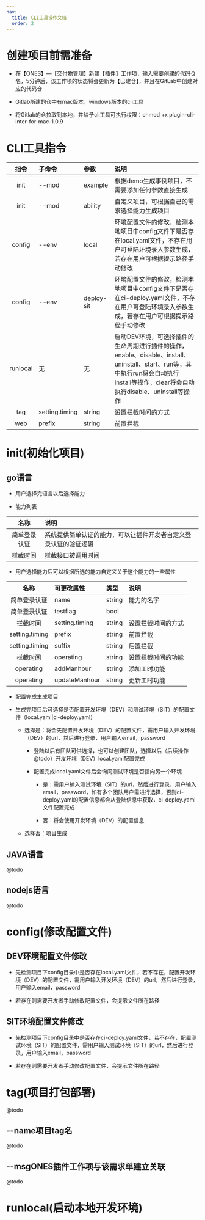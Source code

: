 ```yaml
---
nav:
  title: CLI工具操作文档
  order: 2
---
```


# 创建项目前需准备

- 在【ONES】—【交付物管理】新建【插件】工作项，输入需要创建的代码仓名，5分钟后，该工作项的状态将会更新为【已建仓】，并且在GitLab中创建对应的代码仓

- Gitlab所建的仓中有mac版本，windows版本的cli工具

- 将Gitlab的仓拉取到本地，并给予cli工具可执行权限：chmod +x plugin-cli-inter-for-mac-1.0.9

# CLI工具指令

|     指令     | 子命令                       | 参数  | 说明  |
| :----------: | :---------------- | :-------- | :-------- |
| init | --mod | example | 根据demo生成事例项目，不需要添加任何参数直接生成 |
| init | --mod | ability | 自定义项目，可根据自己的需求选择能力生成项目 |
| config | --env | local | 环境配置文件的修改，检测本地项目中config文件下是否存在local.yaml文件，不存在用户可登陆环境录入参数生成，若存在用户可根据提示路径手动修改 |
| config | --env | deploy-sit | 环境配置文件的修改，检测本地项目中config文件下是否存在ci-deploy.yaml文件，不存在用户可登陆环境录入参数生成，若存在用户可根据提示路径手动修改 |
| runlocal | 无 | 无 | 启动DEV环境，可选择插件的生命周期进行插件的操作，enable、disable、install、uninstall、start、run等，其中执行run将会自动执行install等操作，clear将会自动执行disable、uninstall等操作 |
| tag | setting.timing | string | 设置拦截时间的方式 |
| web | prefix | string | 前置拦截 |

# init(初始化项目)

## go语言

- 用户选择完语言以后选择能力

- 能力列表

|     名称     | 说明                       |
| :----------: | :------------------------- |
| 简单登录认证 | 系统提供简单认证的能力，可以让插件开发者自定义登录认证的验证逻辑 |
| 拦截时间 | 拦截接口被调用时间 |

- 用户选择能力后可以根据所选的能力自定义关于这个能力的一些属性

|     名称     | 可更改属性                       | 类型  | 说明  |
| :----------: | :---------------- | :-------- | :-------- |
| 简单登录认证 | name | string | 能力的名字 |
| 简单登录认证 | testflag | bool |  |
| 拦截时间 | setting.timing | string | 设置拦截时间的方式 |
| setting.timing | prefix | string | 前置拦截 |
| setting.timing | suffix | string | 后置拦截 |
| 拦截时间 | operating | string | 设置拦截时间的功能 |
| operating | addManhour | string | 添加工时功能 |
| operating | updateManhour | string | 更新工时功能 |

- 配置完成生成项目

- 生成完项目后可选择是否配置开发环境（DEV）和测试环境（SIT）的配置文件（local.yaml|ci-deploy.yaml）

   - 选择是：将会先配置开发环境（DEV）的配置文件，需用户输入开发环境（DEV）的url，然后进行登录，用户输入email，password

      - 登陆以后有团队可供选择，也可以创建团队，选择以后（后续操作@todo）开发环境（DEV）local.yaml配置完成

      - 配置完成local.yaml文件后会询问测试环境是否指向另一个环境

         - 是：需用户输入测试环境（SIT）的url，然后进行登录，用户输入email，password，如有多个团队用户需进行选择，否则ci-deploy.yaml的配置信息都会从登陆信息中获取，ci-deploy.yaml文件配置完成

         - 否：将会使用开发环境（DEV）的配置信息

   - 选择否：项目生成

## JAVA语言

@todo

## nodejs语言

@todo

# config(修改配置文件)

## DEV环境配置文件修改

- 先检测项目下config目录中是否存在local.yaml文件，若不存在，配置开发环境（DEV）的配置文件，需用户输入开发环境（DEV）的url，然后进行登录，用户输入email，password

- 若存在则需要开发者手动修改配置文件，会提示文件所在路径

## SIT环境配置文件修改

- 先检测项目下config目录中是否存在ci-deploy.yaml文件，若不存在，配置测试环境（SIT）的配置文件，需用户输入测试环境（SIT）的url，然后进行登录，用户输入email，password

- 若存在则需要开发者手动修改配置文件，会提示文件所在路径

# tag(项目打包部署)

@todo

## --name项目tag名

@todo

## --msgONES插件工作项与该需求单建立关联

@todo

# runlocal(启动本地开发环境)